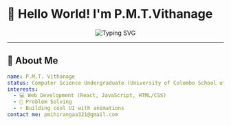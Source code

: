 # 👋 Hello World! I'm P.M.T.Vithanage

<p align="center">
  <img src="https://readme-typing-svg.herokuapp.com?font=Fira+Code&weight=600&size=40&pause=500&color=00FFB2&center=true&vCenter=true&width=600&lines=Computer+Science+Undergraduate;Frontend+Developer;Backend+Developer;Full-Stack+Developer;Always+Learning+New+Tech" alt="Typing SVG" />
</p>

---

## 🧠 About Me
```yaml
name: P.M.T. Vithanage
status: Computer Science Undergraduate (University of Colombo School of Computing)
interests:
  - 💻 Web Development (React, JavaScript, HTML/CSS)
  - 🧠 Problem Solving
  - ⚡ Building cool UI with animations
contact me: pmihirangaa321@gmail.com 
